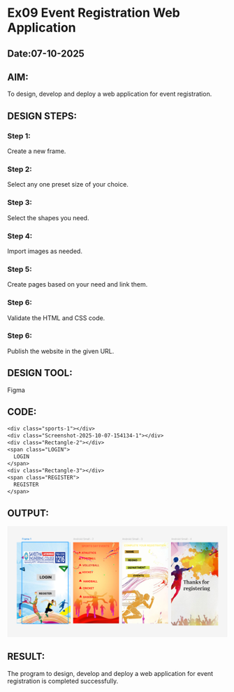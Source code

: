 # Ex09 Event Registration Web Application
## Date:07-10-2025

## AIM:
To design, develop and deploy a web application for event registration.

## DESIGN STEPS:

### Step 1:
Create a new frame.

### Step 2:
Select any one preset size of your choice.

### Step 3:
Select the shapes you need.

### Step 4:
Import images as needed.

### Step 5:
Create pages based on your need and link them.

### Step 6:

Validate the HTML and CSS code.

### Step 6:

Publish the website in the given URL.

## DESIGN TOOL:
Figma

## CODE:
```
<div class="sports-1"></div>
<div class="Screenshot-2025-10-07-154134-1"></div>
<div class="Rectangle-2"></div>
<span class="LOGIN">
  LOGIN
</span>
<div class="Rectangle-3"></div>
<span class="REGISTER">
  REGISTER
</span>
```

## OUTPUT:
![alt text](<Screenshot 2025-10-07 202039.png>)

## RESULT:
The program to design, develop and deploy a web application for event registration is completed successfully.
